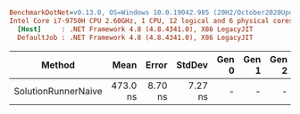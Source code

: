 ``` ini

BenchmarkDotNet=v0.13.0, OS=Windows 10.0.19042.985 (20H2/October2020Update)
Intel Core i7-9750H CPU 2.60GHz, 1 CPU, 12 logical and 6 physical cores
  [Host]     : .NET Framework 4.8 (4.8.4341.0), X86 LegacyJIT
  DefaultJob : .NET Framework 4.8 (4.8.4341.0), X86 LegacyJIT


```
|              Method |     Mean |   Error |  StdDev | Gen 0 | Gen 1 | Gen 2 | Allocated |
|-------------------- |---------:|--------:|--------:|------:|------:|------:|----------:|
| SolutionRunnerNaive | 473.0 ns | 8.70 ns | 7.27 ns |     - |     - |     - |         - |
